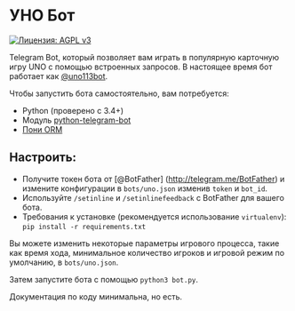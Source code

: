 # УНО Бот

[![Лицензия: AGPL v3](https://img.shields.io/badge/License-AGPL%20v3-blue.svg)](./ЛИЦЕНЗИЯ)

Telegram Bot, который позволяет вам играть в популярную карточную игру UNO с помощью встроенных запросов. В настоящее время бот работает как [@uno113bot](http://telegram.me/uno113bot).

Чтобы запустить бота самостоятельно, вам потребуется:
- Python (проверено с 3.4+)
- Модуль [python-telegram-bot](https://github.com/python-telegram-bot/python-telegram-bot)
- [Пони ORM](https://ponyorm.com/)

## Настроить:
- Получите токен бота от [@BotFather] (http://telegram.me/BotFather) и измените конфигурации в `bots/uno.json` изменив `token` и `bot_id`.
- Используйте `/setinline` и `/setinlinefeedback` с BotFather для вашего бота.
- Требования к установке (рекомендуется использование `virtualenv`): `pip install -r requirements.txt`

Вы можете изменить некоторые параметры игрового процесса, такие как время хода, минимальное количество игроков и игровой режим по умолчанию, в `bots/uno.json`.

Затем запустите бота с помощью `python3 bot.py`.

Документация по коду минимальна, но есть.